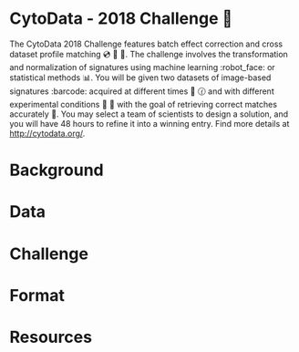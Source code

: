 # CytoData - 2018 Challenge :microscope:

The CytoData 2018 Challenge features batch effect correction and cross dataset profile matching :cd: :twisted_rightwards_arrows: :dvd:. 
The challenge involves the transformation and normalization of signatures using machine learning :robot_face: or statistical methods :bar_chart:. 
You will be given two datasets of image-based signatures :barcode: acquired at different times :date: :clock130: and with different experimental conditions :pill: :syringe: with the goal of retrieving correct matches accurately :dart:. 
You may select a team of scientists to design a solution, and you will have 48 hours to refine it into a winning entry. Find more details at http://cytodata.org/.

# Background

# Data

# Challenge

# Format

# Resources

# 
